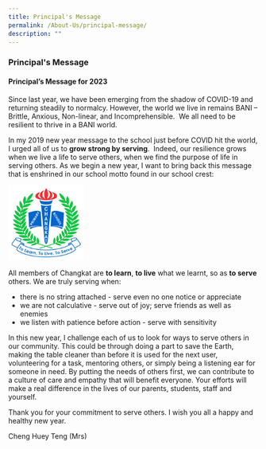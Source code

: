```yaml
---
title: Principal's Message
permalink: /About-Us/principal-message/
description: ""
---
```

### Principal's Message

#### Principal’s Message for 2023

Since last year, we have been emerging from the shadow of COVID-19 and returning steadily to normalcy. However, the world we live in remains BANI – Brittle, Anxious, Non-linear, and Incomprehensible.  We all need to be resilient to thrive in a BANI world.

In my 2019 new year message to the school just before COVID hit the world, I urged all of us to **grow strong by serving**.  Indeed, our resilience grows when we live a life to serve others, when we find the purpose of life in serving others. As we begin a new year, I want to bring back this message that is enshrined in our school motto found in our school crest:

<img  src="/images/School%20Crest.jpg"  alt="School Crest" style="width:30%">

All members of Changkat are **to learn**, **to live** what we learnt, so as **to serve** others. We are truly serving when:

* there is no string attached - serve even no one notice or appreciate
* we are not calculative - serve out of joy; serve friends as well as enemies
* we listen with patience before action - serve with sensitivity

In this new year, I challenge each of us to look for ways to serve others in our community. This could be through doing a part to save the Earth, making the table cleaner than before it is used for the next user, volunteering for a task, mentoring others, or simply being a listening ear for someone in need. By putting the needs of others first, we can contribute to a culture of care and empathy that will benefit everyone. Your efforts will make a real difference in the lives of our parents, students, staff and yourself.

Thank you for your commitment to serve others. I wish you all a happy and healthy new year.

Cheng Huey Teng (Mrs)